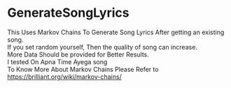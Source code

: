 # GenerateSongLyrics
This Uses Markov Chains To Generate Song Lyrics After getting an existing song. <br>
If you set random yourself, Then the quality of song can increase.<br>
More Data Should be provided for Better Results.<br>
I tested On Apna Time Ayega song <br>
To Know More About Markov Chains Please Refer to https://brilliant.org/wiki/markov-chains/ <br>
